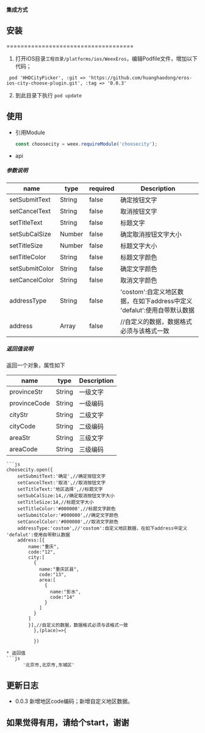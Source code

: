 

**集成方式**

## 安装 
====================================

1. 打开iOS目录`工程目录/platforms/ios/WeexEros`，编辑Podfile文件，增加以下代码；

```
 pod 'HHDCityPicker', :git => 'https://github.com/huanghaodong/eros-ios-city-choose-plugin.git', :tag => '0.0.3'
```

2. 到此目录下执行 `pod update`




## 使用

* 引用Module

	```js
	const choosecity = weex.requireModule('choosecity');
	```
	
* api
##### 参数说明

| name | type | required | Description |
| ------ | ------ | ------ | ------ |
| setSubmitText | String | false | 确定按钮文字 |
| setCancelText | String | false | 取消按钮文字 |
| setTitleText | String | false | 标题文字 |
| setSubCalSize | Number | false | 确定取消按钮文字大小 |
| setTitleSize | Number | false | 标题文字大小 |
| setTitleColor | String | false | 标题文字颜色 |
| setSubmitColor | String | false | 确定文字颜色 |
| setCancelColor | String | false | 取消文字颜色 |
| addressType | String | false | 'costom':自定义地区数据，在如下address中定义  'defalut':使用自带默认数据 |
| address | Array | false | //自定义的数据，数据格式必须与该格式一致 |

##### 返回值说明
返回一个对象，属性如下

| name | type | Description |
| ------ | ------ | ------ |
| provinceStr | String | 一级文字 |
| provinceCode | String | 一级编码 |
| cityStr | String | 二级文字 |
| cityCode | String | 二级编码 |
| areaStr | String | 三级文字 |
| areaCode | String | 三级编码 |


	```js
  	choosecity.open({
 		setSubmitText:'确定',//确定按钮文字
 		setCancelText:'取消',//取消按钮文字
		setTitleText:'地区选择',//标题文字
		setSubCalSize:14,//确定取消按钮文字大小
		setTitleSize:14,//标题文字大小
		setTitleColor:'#000000',//标题文字颜色
		setSubmitColor:'#000000',//确定文字颜色
		setCancelColor:'#000000',//取消文字颜色
		addressType:'costom',//'costom':自定义地区数据，在如下address中定义  'defalut':使用自带默认数据
		address:[{
		    name:"重庆",
		    code:"12",
		    city:[
		      {
		        name:"重庆区县",
		        code:"13",
		        area:[
		          {
		            name:"彭水",
		            code:"14"
		          }
		        ]
		      }
		    ]
		    }],//自定义的数据，数据格式必须与该格式一致
		      },(place)=>{
		              
		      })
  ```
 * 返回值
  ```js
    	'北京市,北京市,东城区'
  ```
## 更新日志
 - 0.0.3  新增地区code编码；新增自定义地区数据。
## 如果觉得有用，请给个start，谢谢
